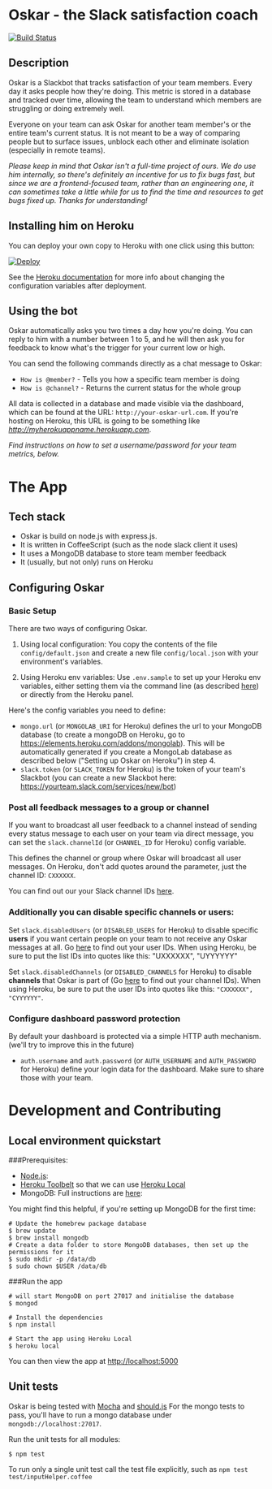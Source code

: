 # Oskar - the Slack satisfaction coach

[![Build Status](https://travis-ci.org/wearehanno/oskar.svg?branch=master)](https://travis-ci.org/wearehanno/oskar)

## Description

Oskar is a Slackbot that tracks satisfaction of your team members. Every day it asks people how they're doing. This metric is stored in a database and tracked over time, allowing the team to understand which members are struggling or doing extremely well.

Everyone on your team can ask Oskar for another team member's or the entire team's current status. It is not meant to be a way of comparing people but to surface issues, unblock each other and eliminate isolation (especially in remote teams).

_Please keep in mind that Oskar isn't a full-time project of ours. We do use him internally, so there's definitely an incentive for us to fix bugs fast, but since we are a frontend-focused team, rather than an engineering one, it can sometimes take a little while for us to find the time and resources to get bugs fixed up. Thanks for understanding!_

## Installing him on Heroku

You can deploy your own copy to Heroku with one click using this button:

[![Deploy](https://www.herokucdn.com/deploy/button.png)](https://heroku.com/deploy)

See the [Heroku documentation](https://devcenter.heroku.com/articles/config-vars) for more info about changing the configuration variables after deployment.

## Using the bot

Oskar automatically asks you two times a day how you're doing. You can reply to him with a number between 1 to 5, and he will then ask you for feedback to know what's the trigger for your current low or high.

You can send the following commands directly as a chat message to Oskar:
- `How is @member?` - Tells you how a specific team member is doing
- `How is @channel?` - Returns the current status for the whole group

All data is collected in a database and made visible via the dashboard, which can be found at the URL:
`http://your-oskar-url.com`.  If you're hosting on Heroku, this URL is going to be something like _http://myherokuappname.herokuapp.com_.

_Find instructions on how to set a username/password for your team metrics, below._

# The App

## Tech stack

- Oskar is build on node.js with express.js.
- It is written in CoffeeScript (such as the node slack client it uses)
- It uses a MongoDB database to store team member feedback
- It (usually, but not only) runs on Heroku

## Configuring Oskar

### Basic Setup

There are two ways of configuring Oskar.

1) Using local configuration:
You copy the contents of the file `config/default.json` and create a new file `config/local.json` with your environment's variables.

2) Using Heroku env variables:
Use `.env.sample` to set up your Heroku env variables, either setting them via the command line (as described [here](https://devcenter.heroku.com/articles/config-vars)) or directly from the Heroku panel.

Here's the config variables you need to define:
- `mongo.url` (or `MONGOLAB_URI` for Heroku) defines the url to your MongoDB database (to create a mongoDB on Heroku, go to https://elements.heroku.com/addons/mongolab). This will be automatically generated if you create a MongoLab database as described below ("Setting up Oskar on Heroku") in step 4.
- `slack.token` (or `SLACK_TOKEN` for Heroku) is the token of your team's Slackbot (you can create a new Slackbot here: https://yourteam.slack.com/services/new/bot)

### Post all feedback messages to a group or channel

If you want to broadcast all user feedback to a channel instead of sending every status message to each user on your team via direct message, you can set the `slack.channelId` (or `CHANNEL_ID` for Heroku) config variable.

This defines the channel or group where Oskar will broadcast all user messages. On Heroku, don't add quotes around the parameter, just the channel ID: `CXXXXXX`. 

You can find out our your Slack channel IDs [here](https://api.slack.com/methods/channels.list/test).

### Additionally you can disable specific channels or users:

Set `slack.disabledUsers` (or `DISABLED_USERS` for Heroku) to disable specific **users** if you want certain people on your team to not receive any Oskar messages at all. Go [here](https://api.slack.com/methods/users.list/test) to find out your user IDs. When using Heroku, be sure to put the list IDs into quotes like this: "UXXXXXX", "UYYYYYY"

Set `slack.disabledChannels` (or `DISABLED_CHANNELS` for Heroku) to disable **channels** that Oskar is part of (Go [here](https://api.slack.com/methods/channels.list/test) to find out your channel IDs). When using Heroku, be sure to put the user IDs into quotes like this: `"CXXXXXX", "CYYYYYY"`.

### Configure dashboard password protection

By default your dashboard is protected via a simple HTTP auth mechanism. (we'll try to improve this in the future)
- `auth.username` and `auth.password` (or `AUTH_USERNAME` and `AUTH_PASSWORD` for Heroku) define your login data for the dashboard. Make sure to share those with your team.

# Development and Contributing

## Local environment quickstart

###Prerequisites:

* [Node.js](https://nodejs.org/download/):
* [Heroku Toolbelt](https://toolbelt.heroku.com/) so that we can use [Heroku Local](https://devcenter.heroku.com/articles/heroku-local)
* MongoDB: Full instructions are [here](http://docs.mongodb.org/manual/installation/):

You might find this helpful, if you're setting up MongoDB for the first time:

    # Update the homebrew package database
    $ brew update
    $ brew install mongodb
    # Create a data folder to store MongoDB databases, then set up the permissions for it
    $ sudo mkdir -p /data/db
    $ sudo chown $USER /data/db

###Run the app

    # will start MongoDB on port 27017 and initialise the database
    $ mongod

    # Install the dependencies
    $ npm install

    # Start the app using Heroku Local
    $ heroku local

You can then view the app at [http://localhost:5000](http://localhost:5000)

## Unit tests

Oskar is being tested with [Mocha](http://mochajs.org/) and [should.js](https://github.com/tj/should.js/)
For the mongo tests to pass, you'll have to run a mongo database under `mongodb://localhost:27017`.

Run the unit tests for all modules:

    $ npm test

To run only a single unit test call the test file explicitly, such as `npm test test/inputHelper.coffee`
